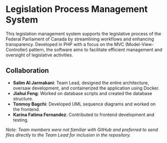 # Legislation Process Management System

This legislation management system supports the legislative process of the Federal Parliament of Canada by streamlining workflows and enhancing transparency. Developed in PHP with a focus on the MVC (Model-View-Controller) pattern, the software aims to facilitate efficient management and oversight of legislative activities.

## Collaboration

- **Salim Al Jarmakani**: Team Lead, designed the entire architecture, oversaw development, and containerized the application using Docker.
- **Jiahui Feng**: Worked on database scripts and created the database structure.
- **Tonmoy Bagchi**: Developed UML sequence diagrams and worked on the frontend.
- **Karina Fatima Fernandez**: Contributed to frontend development and testing.

*Note: Team members were not familiar with GitHub and preferred to send files directly to the Team Lead for inclusion in the repository.*


